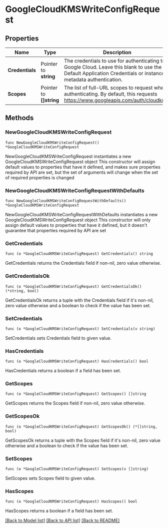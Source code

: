 # GoogleCloudKMSWriteConfigRequest


## Properties

Name | Type | Description | Notes
------------ | ------------- | ------------- | -------------
**Credentials** | Pointer to **string** | The credentials to use for authenticating to Google Cloud. Leave this blank to use the Default Application Credentials or instance metadata authentication. | [optional] 
**Scopes** | Pointer to **[]string** | The list of full-URL scopes to request when authenticating. By default, this requests https://www.googleapis.com/auth/cloudkms. | [optional] 



## Methods


### NewGoogleCloudKMSWriteConfigRequest

`func NewGoogleCloudKMSWriteConfigRequest() *GoogleCloudKMSWriteConfigRequest`

NewGoogleCloudKMSWriteConfigRequest instantiates a new GoogleCloudKMSWriteConfigRequest object
This constructor will assign default values to properties that have it defined,
and makes sure properties required by API are set, but the set of arguments
will change when the set of required properties is changed

### NewGoogleCloudKMSWriteConfigRequestWithDefaults

`func NewGoogleCloudKMSWriteConfigRequestWithDefaults() *GoogleCloudKMSWriteConfigRequest`

NewGoogleCloudKMSWriteConfigRequestWithDefaults instantiates a new GoogleCloudKMSWriteConfigRequest object
This constructor will only assign default values to properties that have it defined,
but it doesn't guarantee that properties required by API are set


### GetCredentials

`func (o *GoogleCloudKMSWriteConfigRequest) GetCredentials() string`

GetCredentials returns the Credentials field if non-nil, zero value otherwise.

### GetCredentialsOk

`func (o *GoogleCloudKMSWriteConfigRequest) GetCredentialsOk() (*string, bool)`

GetCredentialsOk returns a tuple with the Credentials field if it's non-nil, zero value otherwise
and a boolean to check if the value has been set.

### SetCredentials

`func (o *GoogleCloudKMSWriteConfigRequest) SetCredentials(v string)`

SetCredentials sets Credentials field to given value.


### HasCredentials

`func (o *GoogleCloudKMSWriteConfigRequest) HasCredentials() bool`

HasCredentials returns a boolean if a field has been set.




### GetScopes

`func (o *GoogleCloudKMSWriteConfigRequest) GetScopes() []string`

GetScopes returns the Scopes field if non-nil, zero value otherwise.

### GetScopesOk

`func (o *GoogleCloudKMSWriteConfigRequest) GetScopesOk() (*[]string, bool)`

GetScopesOk returns a tuple with the Scopes field if it's non-nil, zero value otherwise
and a boolean to check if the value has been set.

### SetScopes

`func (o *GoogleCloudKMSWriteConfigRequest) SetScopes(v []string)`

SetScopes sets Scopes field to given value.


### HasScopes

`func (o *GoogleCloudKMSWriteConfigRequest) HasScopes() bool`

HasScopes returns a boolean if a field has been set.









[[Back to Model list]](../README.md#documentation-for-models) [[Back to API list]](../README.md#documentation-for-api-endpoints) [[Back to README]](../README.md)


